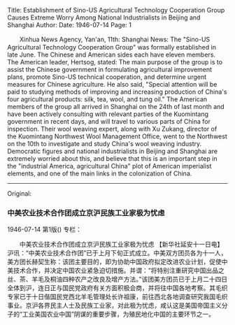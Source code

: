Title: Establishment of Sino-US Agricultural Technology Cooperation Group Causes Extreme Worry Among National Industrialists in Beijing and Shanghai
Author:
Date: 1946-07-14
Page: 1

　　Xinhua News Agency, Yan'an, 11th: Shanghai News: The "Sino-US Agricultural Technology Cooperation Group" was formally established in late June. The Chinese and American sides each have eleven members. The American leader, Hertsog, stated: The main purpose of the group is to assist the Chinese government in formulating agricultural improvement plans, promote Sino-US technical cooperation, and determine urgent measures for Chinese agriculture. He also said, "Special attention will be paid to studying methods of improving and increasing production of China's four agricultural products: silk, tea, wool, and tung oil." The American members of the group all arrived in Shanghai on the 24th of last month and have been actively consulting with relevant parties of the Kuomintang government in recent days, and will travel to various parts of China for inspection. Their wool weaving expert, along with Xu Zukang, director of the Kuomintang Northwest Wool Management Office, went to the Northwest on the 10th to investigate and study China's wool weaving industry. Democratic figures and national industrialists in Beijing and Shanghai are extremely worried about this, and believe that this is an important step in the "industrial America, agricultural China" plot of American imperialist elements, and one of the main links in the colonization of China.



<hr /> 

Original: 


### 中美农业技术合作团成立京沪民族工业家极为忧虑

1946-07-14
第1版()
专栏：

　　中美农业技术合作团成立京沪民族工业家极为忧虑
    【新华社延安十一日电】沪讯：“中美农业技术合作团”已于上月下旬正式成立。中美双方团员各为十一人，美方团长赫契生称：该团主要目的，即为协助中国政府拟定改进农业计划，促使中美技术合作，并决定中国农业紧急迫切措施。并谓：“将特别注重研究中国出品之丝、茶、羊毛及桐油四种农产之改良及增产方法。”该团美方团员已于上月二十四日全体到沪，连日正与国民党政府有关方面积极会商，并将往中国各地考察。其毛织专家已于十日偕国民党西北羊毛管理处长许祖康，前往西北各地调查研究我国毛织事业。京沪各界民主人士及民族工业家，对此极为忧虑，咸认这是美国帝国主义分子的“工业美国农业中国”阴谋的重要步骤，为殖民地化中国的主要环节之一。
